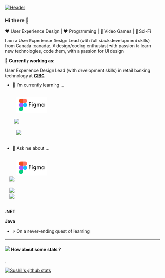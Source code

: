 [![Header](https://github.com/susgupta/js_typing/blob/master/sus_intro.gif)](https://github.com/susgupta/)

### Hi there 👋

:heart: User Experience Design | :heart: Programming | :black_heart: Video Games | :blue_heart: Sci-Fi

<p align="left">
I am a User Experience Design Lead (with full stack development skills) from Canada :canada:. A design/coding enthusiast with passion to learn new technologies, code them, with a passion for UI design
</p>

**💼 Currently working as:**

User Experience Design Lead (with development skills) in retail banking technology at <a href="https://www.cibc.com/en/personal-banking.html" target="_blank"><b>CIBC</b></a>

- 🌱 I’m currently learning ...

<p>
  <code>
     <a href="https://www.figma.com/" target="_blank"><img height="50" src="figma-ar21.svg"></a>
  </code>
  <code>
    <a href="https://www.javascript.com/" target="_blank"><img height="50" src="https://www.vectorlogo.zone/logos/javascript/javascript-ar21.svg"></a>
  </code>
  <code>
     <a href="https://reactjs.org/" target="_blank"><img height="50" src="https://www.vectorlogo.zone/logos/reactjs/reactjs-ar21.svg"></a>
  </code>
</p>


- 💬 Ask me about ...

<p>
  <code>
     <a href="https://www.figma.com/" target="_blank"><img height="50" src="figma-ar21.svg"></a>
  </code>
  <code><a href="https://www.javascript.com/" target="_blank"><img height="50" src="https://www.vectorlogo.zone/logos/javascript/javascript-ar21.svg"></a>
  </code>
<code>
  <a href="https://reactjs.org/" target="_blank"><img height="50" src="https://www.vectorlogo.zone/logos/reactjs/reactjs-ar21.svg"></a></code>
<code>
  <a href="https://git-scm.com//" target="_blank"><img height="50" src="https://www.vectorlogo.zone/logos/git-scm/git-scm-ar21.svg"></a>
  </code>
</p>
<p><b>.NET</b></p>
<p><b>Java</b></p>


- ⚡ On a never-ending quest of learning


----

#### <img src="https://media.giphy.com/media/VgCDAzcKvsR6OM0uWg/giphy.gif" width="50"> How about some stats ?
  
. 

[![Sushil's github stats](https://github-readme-stats.vercel.app/api?username=susgupta)](https://github.com/susgupta/github-readme-stats)

<!--
**susgupta/susgupta** is a ✨ _special_ ✨ repository because its `README.md` (this file) appears on your GitHub profile.

Here are some ideas to get you started:

- 🔭 I’m currently working on ...
- 🌱 I’m currently learning ...
- 👯 I’m looking to collaborate on ...
- 🤔 I’m looking for help with ...
- 💬 Ask me about ...
- 📫 How to reach me: ...
- 😄 Pronouns: ...
- ⚡ Fun fact: ...
-->
